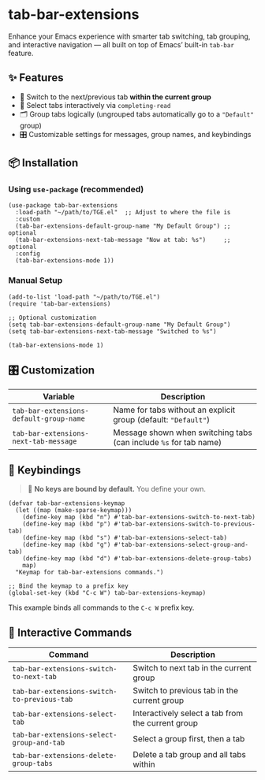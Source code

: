 # tab-bar-extensions

Enhance your Emacs experience with smarter tab switching, tab grouping, and interactive navigation — all built on top of Emacs’ built-in `tab-bar` feature.

## ✨ Features

- 🚀 Switch to the next/previous tab **within the current group**
- 🎯 Select tabs interactively via `completing-read`
- 🗂️ Group tabs logically (ungrouped tabs automatically go to a `"Default"` group)
- 🎛️ Customizable settings for messages, group names, and keybindings

## 📦 Installation

### Using `use-package` (recommended)

```elisp
(use-package tab-bar-extensions
  :load-path "~/path/to/TGE.el"  ;; Adjust to where the file is
  :custom
  (tab-bar-extensions-default-group-name "My Default Group") ;; optional
  (tab-bar-extensions-next-tab-message "Now at tab: %s")     ;; optional
  :config
  (tab-bar-extensions-mode 1))
```

### Manual Setup

```elisp
(add-to-list 'load-path "~/path/to/TGE.el")
(require 'tab-bar-extensions)

;; Optional customization
(setq tab-bar-extensions-default-group-name "My Default Group")
(setq tab-bar-extensions-next-tab-message "Switched to %s")

(tab-bar-extensions-mode 1)
```

## 🎛️ Customization

| Variable                                 | Description |
|------------------------------------------|-------------|
| `tab-bar-extensions-default-group-name`  | Name for tabs without an explicit group (default: `"Default"`) |
| `tab-bar-extensions-next-tab-message`    | Message shown when switching tabs (can include `%s` for tab name) |


## 🎹 Keybindings

> 🔐 **No keys are bound by default.** You define your own.

```elisp
(defvar tab-bar-extensions-keymap
  (let ((map (make-sparse-keymap)))
    (define-key map (kbd "n") #'tab-bar-extensions-switch-to-next-tab)
    (define-key map (kbd "p") #'tab-bar-extensions-switch-to-previous-tab)
    (define-key map (kbd "s") #'tab-bar-extensions-select-tab)
    (define-key map (kbd "g") #'tab-bar-extensions-select-group-and-tab)
    (define-key map (kbd "d") #'tab-bar-extensions-delete-group-tabs)
    map)
  "Keymap for tab-bar-extensions commands.")
  
;; Bind the keymap to a prefix key
(global-set-key (kbd "C-c W") tab-bar-extensions-keymap)
```

This example binds all commands to the `C-c W` prefix key.


## 🚀 Interactive Commands

| Command                                     | Description |
|--------------------------------------------|-------------|
| `tab-bar-extensions-switch-to-next-tab`     | Switch to next tab in the current group |
| `tab-bar-extensions-switch-to-previous-tab` | Switch to previous tab in the current group |
| `tab-bar-extensions-select-tab`             | Interactively select a tab from the current group |
| `tab-bar-extensions-select-group-and-tab`   | Select a group first, then a tab |
| `tab-bar-extensions-delete-group-tabs`      | Delete a tab group and all tabs within |
